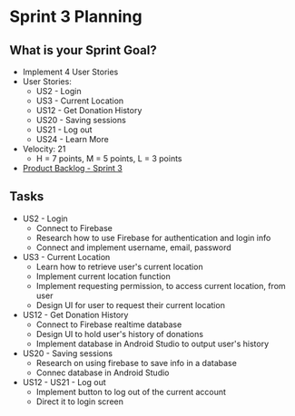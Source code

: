 # Sprint 3 Planning

## What is your Sprint Goal?

* Implement 4 User Stories
* User Stories: 
  * US2 - Login
  * US3 - Current Location
  * US12 - Get Donation History
  * US20 - Saving sessions
  * US21 - Log out
  * US24 - Learn More
* Velocity: 21
  * H = 7 points, M = 5 points, L = 3 points
* [Product Backlog - Sprint 3](https://docs.google.com/spreadsheets/d/1mZyLCKUbVGbjoeYFcOHvxQBhpQpaeleSNZBySZJPy2Q/edit#gid=518266361)

## Tasks

* US2 - Login
  * Connect to Firebase
  * Research how to use Firebase for authentication and login info
  * Connect and implement username, email, password
* US3 - Current Location
  * Learn how to retrieve user's current location
  * Implement current location function
  * Implement requesting permission, to access current location, from user
  * Design UI for user to request their current location
* US12 - Get Donation History
  * Connect to Firebase realtime database
  * Design UI to hold user's history of donations
  * Implement database in Android Studio to output user's history
* US20 - Saving sessions
  * Research on using firebase to save info in a database
  * Connec database in Android Studio
* US12 - US21 - Log out
  * Implement button to log out of the current account
  * Direct it to login screen
